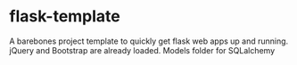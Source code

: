 # flask-template

A barebones project template to quickly get flask web apps up and running.
jQuery and Bootstrap are already loaded.
Models folder for SQLalchemy
